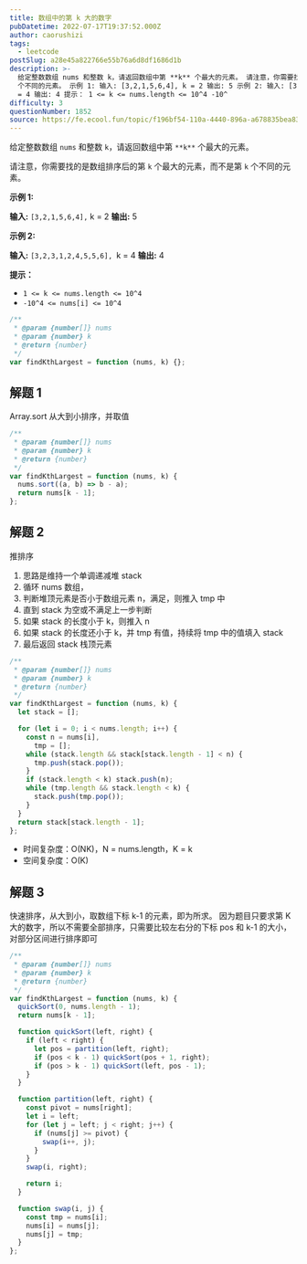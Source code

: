 ```yaml
---
title: 数组中的第 k 大的数字
pubDatetime: 2022-07-17T19:37:52.000Z
author: caorushizi
tags:
  - leetcode
postSlug: a28e45a822766e55b76a6d8df1686d1b
description: >-
  给定整数数组 nums 和整数 k，请返回数组中第 **k** 个最大的元素。 请注意，你需要找的是数组排序后的第 k 个最大的元素，而不是第 k
  个不同的元素。 示例 1: 输入: [3,2,1,5,6,4], k = 2 输出: 5 示例 2: 输入: [3,2,3,1,2,4,5,5,6], k
  = 4 输出: 4 提示： 1 <= k <= nums.length <= 10^4 -10^
difficulty: 3
questionNumber: 1852
source: https://fe.ecool.fun/topic/f196bf54-110a-4440-896a-a678835bea83
---
```


给定整数数组 `nums` 和整数 `k`，请返回数组中第 `**k**` 个最大的元素。

请注意，你需要找的是数组排序后的第 `k` 个最大的元素，而不是第 `k` 个不同的元素。

**示例 1:**

**输入:** `[3,2,1,5,6,4],` k = 2
**输出:** 5

**示例 2:**

**输入:** `[3,2,3,1,2,4,5,5,6], `k = 4
**输出:** 4

**提示：**

- `1 <= k <= nums.length <= 10^4`
- `-10^4 <= nums[i] <= 10^4`

```js
/**
 * @param {number[]} nums
 * @param {number} k
 * @return {number}
 */
var findKthLargest = function (nums, k) {};
```

## 解题 1

Array.sort 从大到小排序，并取值

```js
/**
 * @param {number[]} nums
 * @param {number} k
 * @return {number}
 */
var findKthLargest = function (nums, k) {
  nums.sort((a, b) => b - a);
  return nums[k - 1];
};
```

## 解题 2

推排序

1. 思路是维持一个单调递减堆 stack
2. 循环 nums 数组，
3. 判断堆顶元素是否小于数组元素 n，满足，则推入 tmp 中
4. 直到 stack 为空或不满足上一步判断
5. 如果 stack 的长度小于 k，则推入 n
6. 如果 stack 的长度还小于 k，并 tmp 有值，持续将 tmp 中的值填入 stack
7. 最后返回 stack 栈顶元素

```js
/**
 * @param {number[]} nums
 * @param {number} k
 * @return {number}
 */
var findKthLargest = function (nums, k) {
  let stack = [];

  for (let i = 0; i < nums.length; i++) {
    const n = nums[i],
      tmp = [];
    while (stack.length && stack[stack.length - 1] < n) {
      tmp.push(stack.pop());
    }
    if (stack.length < k) stack.push(n);
    while (tmp.length && stack.length < k) {
      stack.push(tmp.pop());
    }
  }
  return stack[stack.length - 1];
};
```

- 时间复杂度：O(NK)，N = nums.length，K = k
- 空间复杂度：O(K)

## 解题 3

快速排序，从大到小，取数组下标 k-1 的元素，即为所求。
因为题目只要求第 K 大的数字，所以不需要全部排序，只需要比较左右分的下标 pos 和 k-1 的大小，对部分区间进行排序即可

```js
/**
 * @param {number[]} nums
 * @param {number} k
 * @return {number}
 */
var findKthLargest = function (nums, k) {
  quickSort(0, nums.length - 1);
  return nums[k - 1];

  function quickSort(left, right) {
    if (left < right) {
      let pos = partition(left, right);
      if (pos < k - 1) quickSort(pos + 1, right);
      if (pos > k - 1) quickSort(left, pos - 1);
    }
  }

  function partition(left, right) {
    const pivot = nums[right];
    let i = left;
    for (let j = left; j < right; j++) {
      if (nums[j] >= pivot) {
        swap(i++, j);
      }
    }
    swap(i, right);

    return i;
  }

  function swap(i, j) {
    const tmp = nums[i];
    nums[i] = nums[j];
    nums[j] = tmp;
  }
};
```
